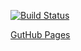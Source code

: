 [![Build Status](https://secure.travis-ci.org/hyoshida/middleman_mock_template.png)](http://travis-ci.org/hyoshida/middleman_mock_template)

[GutHub Pages](http://hyoshida.github.io/middleman_mock_template)
